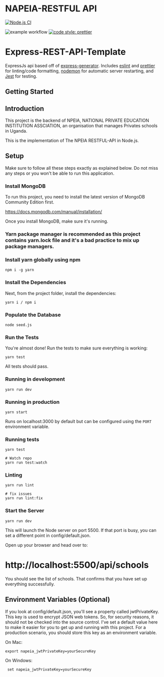 ﻿# NAPEIA-RESTFUL API
 [![Node.js CI](https://github.com/Ian-Balijawa/napeia-api/actions/workflows/node.js.yml/badge.svg)](https://github.com/Ian-Balijawa/napeia-api/actions/workflows/node.js.yml)

![example workflow](https://github.com/rzgry/Express-REST-API-Template/actions/workflows/node.js.yml/badge.svg)
[![code style: prettier](https://img.shields.io/badge/code_style-prettier-ff69b4.svg)](https://github.com/prettier/prettier)

# Express-REST-API-Template

ExpressJs api based off of [express-generator](https://expressjs.com/en/starter/generator.html). Includes [eslint](https://eslint.org) and [prettier](https://prettier.io) for linting/code formatting, [nodemon](https://github.com/remy/nodemon) for automatic server restarting, and [Jest](https://jestjs.io) for testing.

## Getting Started

## Introduction

This project is the backend of NPEIA, NATIONAL PRIVATE EDUCATION INSTITUTION ASSCIATION,
an organisation that manages Privates schools in Uganda.

This is the implementation of The NPEIA RESTFUL-API in Node.js.

## Setup

Make sure to follow all these steps exactly as explained below. Do not miss any steps or you won't be able to run this application.

### Install MongoDB

To run this project, you need to install the latest version of MongoDB Community Edition first.

https://docs.mongodb.com/manual/installation/

Once you install MongoDB, make sure it's running.

### Yarn package manager is recommended as this project contains yarn.lock file and it's a bad practice to mix up package managers.

### Install yarn globally using npm

```
npm i -g yarn
```

### Install the Dependencies

Next, from the project folder, install the dependencies:

    yarn i / npm i

### Populate the Database

    node seed.js

### Run the Tests

You're almost done! Run the tests to make sure everything is working:

    yarn test

All tests should pass.

### Running in development

```
yarn run dev
```

### Running in production

```
yarn start
```

Runs on localhost:3000 by default but can be configured using the `PORT` environment variable.

### Running tests

```
yarn test

# Watch repo
yarn run test:watch
```

### Linting

```
yarn run lint

# fix issues
yarn run lint:fix
```

### Start the Server

    yarn run dev

This will launch the Node server on port 5500. If that port is busy, you can set a different point in config/default.json.

Open up your browser and head over to:

# http://localhost:5500/api/schools

You should see the list of schools. That confirms that you have set up everything successfully.

## Environment Variables (Optional)

If you look at config/default.json, you'll see a property called jwtPrivateKey. This key is used to encrypt JSON web tokens. So, for security reasons, it should not be checked into the source control. I've set a default value here to make it easier for you to get up and running with this project. For a production scenario, you should store this key as an environment variable.

On Mac:

    export napeia_jwtPrivateKey=yourSecureKey

On Windows:

     set napeia_jwtPrivateKey=yourSecureKey
